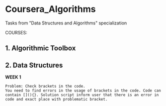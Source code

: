 # Coursera_Algorithms
Tasks from  "Data Structures and Algorithms" specialization

COURSES:

## 1. Algorithmic Toolbox

## 2. Data Structures
    
**WEEK 1**

	Problem: Check brackets in the code.
	You need to find errors in the usage of brackets in the code. Code can contain [](){}. Solution script inform user that there is an error in code and exact place with problematic bracket.
		
